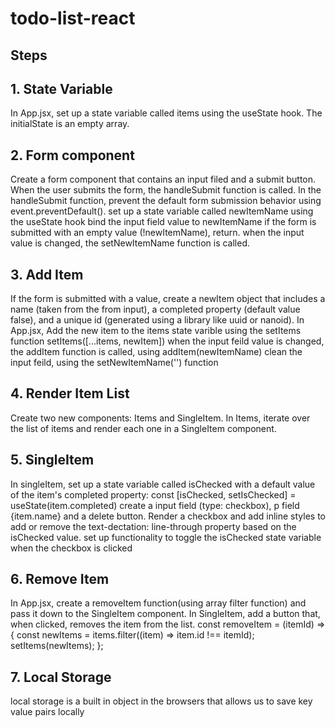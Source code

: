 # todo-list-react

## Steps

## 1. State Variable

In App.jsx, set up a state variable called items using the useState hook.
The initialState is an empty array.

## 2. Form component

Create a form component that contains an input filed and a submit button. When the user submits the form, the handleSubmit function is called.
In the handleSubmit function, prevent the default form submission behavior using
event.preventDefault().
set up a state variable called newItemName using the useState hook
bind the input field value to newItemName
if the form is submitted with an empty value (!newItemName), return.
when the input value is changed, the setNewItemName function is called.

## 3. Add Item

If the form is submitted with a value, create a newItem object that includes a name (taken from the from input), a completed property (default value false), and a unique id (generated using a library like uuid or nanoid).
In App.jsx, Add the new item to the items state varible using the setItems function setItems([...items, newItem])
when the input feild value is changed, the addItem function is called, using addItem(newItemName)
clean the input feild, using the setNewItemName('') function

## 4. Render Item List

Create two new components: Items and SingleItem. In Items, iterate over the list of items and render each one in a SingleItem component.

## 5. SingleItem

In singleItem, set up a state variable called isChecked with a default value of the item's completed property: const [isChecked, setIsChecked] = useState(item.completed)
create a input field (type: checkbox), p field {item.name} and a delete button.
Render a checkbox and add inline styles to add or remove the text-dectation: line-through property based on the isChecked value.
set up functionality to toggle the isChecked state variable when the checkbox is clicked

## 6. Remove Item

In App.jsx, create a removeItem function(using array filter function) and pass it down to the SingleItem component. In SingleItem, add a button that, when clicked, removes the item from the list.
const removeItem = (itemId) => {
const newItems = items.filter((item) => item.id !== itemId);
setItems(newItems);
};

## 7. Local Storage

local storage is a built in object in the browsers that allows us to save key value pairs locally
